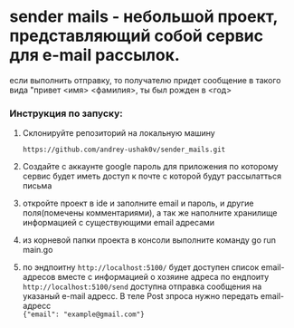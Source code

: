 # sender mails - небольшой проект, представляющий собой сервис для e-mail рассылок.
если выполнить отправку, то получателю придет сообщение в такого вида "привет <имя> <фамилия>, ты был рожден в <год>

### Инструкция по запуску:

1) Склонируйте репозиторий на локальную машину
   
   ```https://github.com/andrey-ushak0v/sender_mails.git```

2) Создайте с аккаунте google пароль для приложения по которому сервис будет иметь доступ к почте с которой будут рассылатться письма

3) откройте проект в ide и заполните email и пароль, и другие поля(помечены комментариями), а так же наполните хранилище информацией с существующими email адресами

4) из корневой папки проекта в консоли выполните команду go run main.go

5) по эндпоитну  ```http://localhost:5100/```  будет доступен список email-адресов вместе с информацией о хозяине адреса
  по ендпоиту ```http://localhost:5100/send``` доступна отправка сообщения на указаный e-mail адресс. В теле Post зпроса нужно передать email-адресс         
   ```{"email": "example@gmail.com"}```
